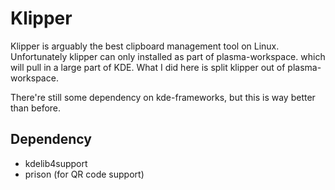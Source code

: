 # Klipper

Klipper is arguably the best clipboard management tool on Linux. Unfortunately klipper can only installed as part of plasma-workspace. which will pull in a large part of KDE. What I did here is split klipper out of plasma-workspace.

There're still some dependency on kde-frameworks, but this is way better than before.

## Dependency

* kdelib4support
* prison (for QR code support)
